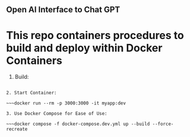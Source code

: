 ## Open AI Interface to Chat GPT

# This repo containers procedures to build and deploy within Docker Containers

1. Build:

~~~ docker build -t my-app:latest -f Dockerfile.prod .

2. Start Container:

~~~docker run --rm -p 3000:3000 -it myapp:dev

3. Use Docker Compose for Ease of Use:

~~~docker compose -f docker-compose.dev.yml up --build --force-recreate
